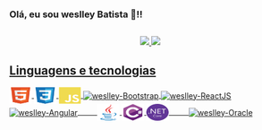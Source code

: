 ### Olá, eu sou weslley Batista 👋!! 
##
<!--stats-->
<div align="center">
  <a href="https://github.com/weslley-batista">
  <img height="180em" src="https://github-readme-stats.vercel.app/api?username=weslley-batista&show_icons=true&theme=dark&include_all_commits=true&count_private=true"/>
  <img height="180em" src="https://github-readme-stats.vercel.app/api/top-langs/?username=weslley-batista&layout=compact&langs_count=7&theme=dark"/>
</div>

 <!--images languages-->
## Linguagens e tecnologias
<div>
    <img align="center" alt="weslley-HTML" height="30" width="40" src="https://raw.githubusercontent.com/devicons/devicon/master/icons/html5/html5-original.svg">
    <img align="center" alt="weslley-CSS" height="30" width="40" src="https://raw.githubusercontent.com/devicons/devicon/master/icons/css3/css3-original.svg">
    <img align="center" alt="weslley-Js" height="30" width="40" src="https://raw.githubusercontent.com/devicons/devicon/master/icons/javascript/javascript-plain.svg">
    <img align="center" alt="weslley-Bootstrap" height="30" width="40" src="https://cdn.jsdelivr.net/gh/devicons/devicon/icons/bootstrap/bootstrap-original.svg">
    <img align="center" alt="weslley-ReactJS" height="30" width="40" src="https://cdn.jsdelivr.net/gh/devicons/devicon/icons/react/react-original.svg">
  <img align="center" alt="weslley-Angular" height="30" width="40" src="https://cdn.jsdelivr.net/gh/devicons/devicon/icons/angularjs/angularjs-plain.svg">
  &nbsp &nbsp &nbsp &nbsp
  <img align="center" alt="weslley-Java" height="30" width="40" src="https://raw.githubusercontent.com/devicons/devicon//master/icons/java/java-original.svg">
  <img align="center" alt="weslley-Csharp" height="30" width="40" src="https://raw.githubusercontent.com/devicons/devicon/master/icons/csharp/csharp-original.svg">
    <img align="center" alt="weslley-Dotnet" height="30" width="40" src="https://raw.githubusercontent.com/devicons/devicon//master/icons/dotnetcore/dotnetcore-original.svg">
  &nbsp &nbsp &nbsp &nbsp
  <img align="center" alt="weslley-Oracle" height="30" width="40" src="https://cdn.jsdelivr.net/gh/devicons/devicon/icons/oracle/oracle-original.svg">
</div>

